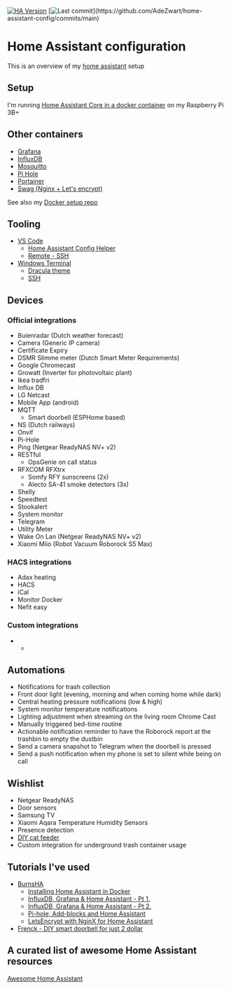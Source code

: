 [![HA Version](https://img.shields.io/badge/Running%20Home%20Assistant-2021.1.4%20-darkblue)](https://github.com/home-assistant/core/releases/tag/2021.1.4)
[![Last commit](https://img.shields.io/github/last-commit/AdeZwart/home-assistant-config.svg?style=plasticr")](https://github.com/AdeZwart/home-assistant-config/commits/main)

# Home Assistant configuration

This is an overview of my [home assistant](https://www.home-assistant.io/) setup

## Setup
I'm running [Home Assistant Core in a docker container](https://hub.docker.com/r/homeassistant/raspberrypi3-homeassistant) on my Raspberry Pi 3B+

## Other containers
* [Grafana](https://hub.docker.com/r/grafana/grafana)
* [InfluxDB](https://hub.docker.com/_/influxdb)
* [Mosquitto](https://hub.docker.com/_/eclipse-mosquitto)
* [Pi Hole](https://hub.docker.com/r/pihole/pihole)
* [Portainer](https://hub.docker.com/r/portainer/portainer-ce)
* [Swag (Nginx + Let's encrypt)](https://hub.docker.com/r/linuxserver/swag)

See also my [Docker setup repo](https://github.com/AdeZwart/docker-compose-configuration)

## Tooling
* [VS Code](https://code.visualstudio.com/download)
  * [Home Assistant Config Helper](https://github.com/keesschollaart81/vscode-home-assistant)
  * [Remote - SSH](https://github.com/Microsoft/vscode-remote-release)
* [Windows Terminal](https://github.com/microsoft/terminal)
  * [Dracula theme](https://draculatheme.com/windows-terminal)
  * [SSH](https://docs.microsoft.com/en-us/windows/terminal/tutorials/ssh)

## Devices

### Official integrations
* Buienradar (Dutch weather forecast)
* Camera (Generic IP camera)
* Certificate Expiry
* DSMR Slimme meter (Dutch Smart Meter Requirements)
* Google Chromecast
* Growatt (Inverter for photovoltaic plant)
* Ikea tradfri
* Influx DB
* LG Netcast
* Mobile App (android)
* MQTT
  * Smart doorbell (ESPHome based)
* NS (Dutch railways)
* Onvif
* Pi-Hole
* Ping (Netgear ReadyNAS NV+ v2)
* RESTful
  * OpsGenie on call status
* RFXCOM RFXtrx
  * Somfy RFY sunscreens (2x)
  * Alecto SA-41 smoke detectors (3x)
* Shelly
* Speedtest
* Stookalert
* System monitor
* Telegram
* Utility Meter
* Wake On Lan (Netgear ReadyNAS NV+ v2)
* Xiaomi Miio (Robot Vacuum Roborock S5 Max)
  
### HACS integrations
* Adax heating
* HACS
* iCal
* Monitor Docker
* Nefit easy

### Custom integrations
* -

## Automations
* Notifications for trash collection
* Front door light (evening, morning and when coming home while dark)
* Central heating pressure notifications (low & high)
* System monitor temperature notifications
* Lighting adjustment when streaming on the living room Chrome Cast
* Manually triggered bed-time routine
* Actionable notification reminder to have the Roborock report at the trashbin to empty the dustbin
* Send a camera snapshot to Telegram when the doorbell is pressed
* Send a push notification when my phone is set to silent while being on call

## Wishlist
* Netgear ReadyNAS
* Door sensors
* Samsung TV
* Xiaomi Aqara Temperature Humidity Sensors
* Presence detection
* [DIY cat feeder](https://github.com/AdeZwart/RPi-HomeAutomation)
* Custom integration for underground trash container usage

## Tutorials I've used
* [BurnsHA](https://www.youtube.com/c/BurnsHA)
  * [Installing Home Assistant in Docker](https://youtu.be/bG6g2btJbNk)
  * [InfluxDB, Grafana & Home Assistant - Pt 1.](https://youtu.be/lveSI3hPHE8)
  * [InfluxDB, Grafana & Home Assistant - Pt 2.](https://youtu.be/rMaU69am_cg)
  * [Pi-hole, Add-blocks and Home Assistant](https://youtu.be/yMbpxB39X1Y)
  * [LetsEncrypt with NginX for Home Assistant](https://youtu.be/oN1qPl3Yve8)
* [Frenck - DIY smart doorbell for just 2 dollar](https://frenck.dev/diy-smart-doorbell-for-just-2-dollar/)

## A curated list of awesome Home Assistant resources
[Awesome Home Assistant](https://www.awesome-ha.com/)